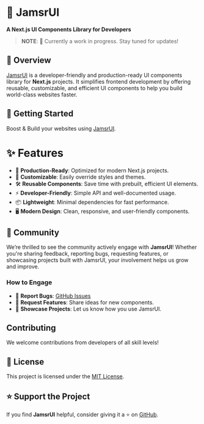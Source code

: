 # 🚀 **JamsrUI**

**A Next.js UI Components Library for Developers**

> **NOTE**: 🚧 Currently a work in progress. Stay tuned for updates!

## 📖 **Overview**

[JamsrUI](https://jamsr-ui.jamsrworld.com) is a developer-friendly and production-ready UI components library for **Next.js** projects. It simplifies frontend development by offering reusable, customizable, and efficient UI components to help you build world-class websites faster.

## 🚀 **Getting Started**

Boost & Build your websites using [JamsrUI](https://jamsr-ui.jamsrworld.com).

# ✨ **Features**

- 🚀 **Production-Ready**: Optimized for modern Next.js projects.
- 🎨 **Customizable**: Easily override styles and themes.
- 🛠️ **Reusable Components**: Save time with prebuilt, efficient UI elements.
- ⚡ **Developer-Friendly**: Simple API and well-documented usage.
- 📦 **Lightweight**: Minimal dependencies for fast performance.
- 🖥️ **Modern Design**: Clean, responsive, and user-friendly components.

## 🌱 **Community**

We’re thrilled to see the community actively engage with **JamsrUI**! Whether you're sharing feedback, reporting bugs, requesting features, or showcasing projects built with JamsrUI, your involvement helps us grow and improve.

### **How to Engage**

- 💬 **Report Bugs**: [GitHub Issues](https://github.com/jamsrworld/jamsr-ui/issues)
- 🚀 **Request Features**: Share ideas for new components.
- 🤝 **Showcase Projects**: Let us know how you use JamsrUI.

## Contributing

We welcome contributions from developers of all skill levels!

## 📄 **License**

This project is licensed under the [MIT License](https://choosealicense.com/licenses/mit/).  

## ⭐ **Support the Project**

If you find **JamsrUI** helpful, consider giving it a ⭐ on [GitHub](https://github.com/jamsrworld/jamsr-ui).
